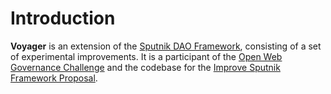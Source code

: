 # Introduction

**Voyager** is an extension of the [Sputnik DAO Framework](https://github.com/near-daos/sputnik-dao-contract), consisting of a set of experimental improvements. It is a participant of the [Open Web Governance Challenge](https://metagov.github.io/open-web-challenge/) and the codebase for the [Improve Sputnik Framework Proposal](https://gov.near.org/t/proposal-improve-sputnik-framework/2202). 


